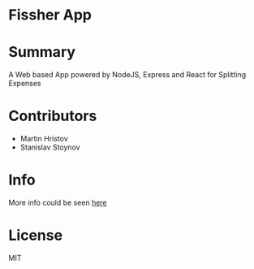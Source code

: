 Fissher App
===

# Summary
A Web based App powered by NodeJS, Express and React for Splitting Expenses

# Contributors
- Martin Hristov
- Stanislav Stoynov

# Info
More info could be seen [here](https://docs.google.com/document/d/1szJN_XNXjNZeKhdOHOo4a51cvtx5yCKYFMz28_TFAzo/edit?usp=sharing)

# License
MIT
